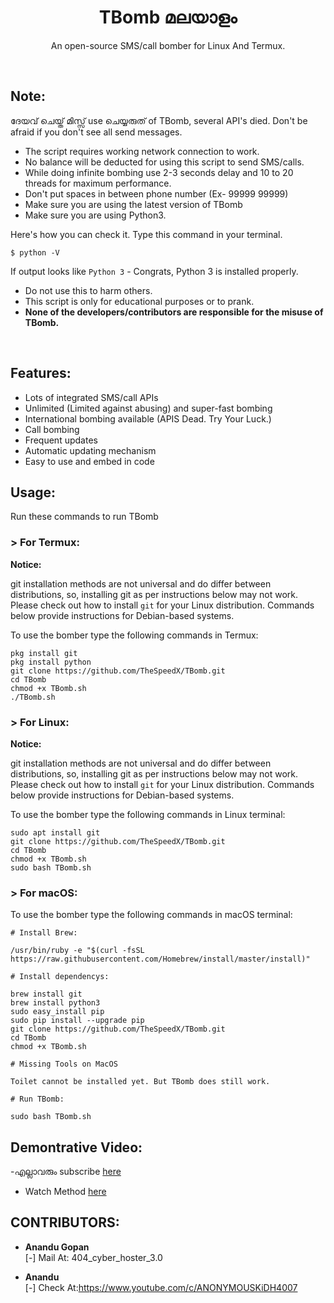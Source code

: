 <h1 align="center">TBomb മലയാളം</h1>
<p align="center">An open-source SMS/call bomber for Linux And Termux.</p><br>

## Note:

ദേയവ് ചെയ്ത്  മിസ്സ് use ചെയ്യരുത്   of TBomb, several API's died. 
Don't be afraid if you don't see all send messages.

- The script requires working network connection to work.
- No balance will be deducted for using this script to send SMS/calls.
- While doing infinite bombing use 2-3 seconds delay and 10 to 20 threads for maximum performance.
- Don't put spaces in between phone number (Ex- 99999 99999)
- Make sure you are using the latest version of TBomb
- Make sure you are using Python3.

Here's how you can check it. Type this command in your terminal.
```
$ python -V
```
If output looks like `Python 3` - Congrats, Python 3 is installed properly.

- Do not use this to harm others.
- This script is only for educational purposes or to prank.
- **None of the developers/contributors are responsible for the misuse of TBomb.**
<br>

## Features:

- Lots of integrated SMS/call APIs
- Unlimited (Limited against abusing) and super-fast bombing
- International bombing available (APIS Dead. Try Your Luck.) 
- Call bombing
- Frequent updates
- Automatic updating mechanism
- Easy to use and embed in code

## Usage:

Run these commands to run TBomb

### > For Termux:

**Notice:** 

git installation methods are not universal and do differ between distributions,
so, installing git as per instructions below may not work.
Please check out how to install `git` for your Linux distribution.
Commands below provide instructions for Debian-based systems.

To use the bomber type the following commands in Termux:
```
pkg install git
pkg install python
git clone https://github.com/TheSpeedX/TBomb.git
cd TBomb
chmod +x TBomb.sh
./TBomb.sh
```

### > For Linux:

**Notice:** 

git installation methods are not universal and do differ between distributions,
so, installing git as per instructions below may not work.
Please check out how to install `git` for your Linux distribution.
Commands below provide instructions for Debian-based systems.

To use the bomber type the following commands in Linux terminal:
```
sudo apt install git
git clone https://github.com/TheSpeedX/TBomb.git
cd TBomb
chmod +x TBomb.sh
sudo bash TBomb.sh
```

### > For macOS:

To use the bomber type the following commands in macOS terminal:
```
# Install Brew: 

/usr/bin/ruby -e "$(curl -fsSL https://raw.githubusercontent.com/Homebrew/install/master/install)"

# Install dependencys:

brew install git
brew install python3
sudo easy_install pip
sudo pip install --upgrade pip
git clone https://github.com/TheSpeedX/TBomb.git
cd TBomb
chmod +x TBomb.sh

# Missing Tools on MacOS

Toilet cannot be installed yet. But TBomb does still work.

# Run TBomb:

sudo bash TBomb.sh
```

## Demontrative Video:

-എല്ലാവരും subscribe <a href="https://www.youtube.com/c/ANONYMOUSKiDH4007">here</a><br>
- Watch Method <a href="https://www.youtube.com/c/ANONYMOUSKiDH4007">here</a><br>

## CONTRIBUTORS:

- **Anandu Gopan**<br>
[-] Mail At: 404_cyber_hoster_3.0

- **Anandu**<br>
[-] Check At:https://www.youtube.com/c/ANONYMOUSKiDH4007












